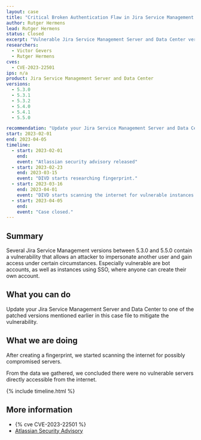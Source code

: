 ```yaml
---
layout: case
title: "Critical Broken Authentication Flaw in Jira Service Management Products"
author: Rutger Hermens
lead: Rutger Hermens
status: Closed
excerpt: "Vulnerable Jira Service Management Server and Data Center versions allow an attacker to impersonate another user and gain access under certain circumstances."
researchers:
  - Victor Gevers
  - Rutger Hermens
cves:
  - CVE-2023-22501
ips: n/a
product: Jira Service Management Server and Data Center
versions:
  - 5.3.0
  - 5.3.1
  - 5.3.2
  - 5.4.0
  - 5.4.1
  - 5.5.0

recommendation: "Update your Jira Service Management Server and Data Center to a fixed version (5.3.3, 5.4.2, 5.5.1, 5.6.0, or later) to mitigate the vulnerability."
start: 2023-02-01
end: 2023-04-05
timeline:
  - start: 2023-02-01
    end:
    event: "Atlassian security advisory released"
  - start: 2023-02-23
    end: 2023-03-15
    event: "DIVD starts researching fingerprint."
  - start: 2023-03-16
    end: 2023-04-01
    event: "DIVD starts scanning the internet for vulnerable instances."
  - start: 2023-04-05
    end: 
    event: "Case closed."
---
```


## Summary

Several Jira Service Management versions between 5.3.0 and 5.5.0 contain a vulnerability that allows an attacker to impersonate another user and gain access under certain circumstances. Especially vulnerable are bot accounts, as well as instances using SSO, where anyone can create their own account.

## What you can do

Update your Jira Service Management Server and Data Center to one of the patched versions mentioned earlier in this case file to mitigate the vulnerability.

## What we are doing

After creating a fingerprint, we started scanning the internet for possibly compromised servers.

From the data we gathered, we concluded there were no vulnerable servers directly accessible from the internet.

{% include timeline.html %}

## More information

- {% cve CVE-2023-22501 %}
- [Atlassian Security Advisory](https://confluence.atlassian.com/jira/jira-service-management-server-and-data-center-advisory-cve-2023-22501-1188786458.html)

